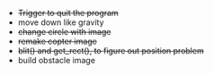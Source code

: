 * ~~Trigger to quit the program~~
* move down like gravity
* ~~change circle with image~~
* ~~remake copter image~~
* ~~blit() and get_rect(), to figure out position problem~~
* build obstacle image
